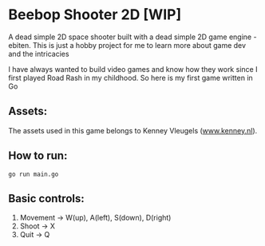 # Beebop Shooter 2D [WIP]
A dead simple 2D space shooter built with a dead simple 2D game engine - ebiten.
This is just a hobby project for me to learn more about game dev and the intricacies

I have always wanted to build video games and know how they work since I first played Road Rash in my childhood. 
So here is my first game written in Go


## Assets:
The assets used in this game belongs to Kenney Vleugels (www.kenney.nl).

## How to run:
```shell
go run main.go
```

## Basic controls:
1. Movement -> W(up), A(left), S(down), D(right)
2. Shoot -> X
3. Quit -> Q